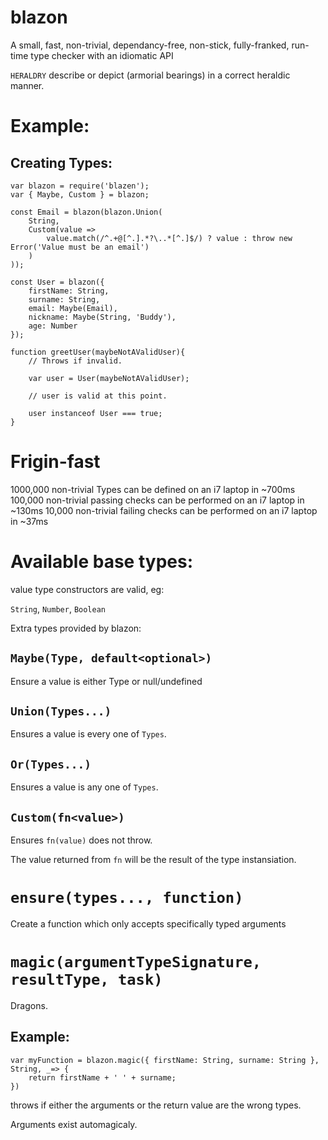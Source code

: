 # blazon

A small, fast, non-trivial, dependancy-free, non-stick, fully-franked, run-time type checker with an idiomatic API

`HERALDRY`
describe or depict (armorial bearings) in a correct heraldic manner.

# Example:

## Creating Types:
```
var blazon = require('blazen');
var { Maybe, Custom } = blazon;

const Email = blazon(blazon.Union(
    String,
    Custom(value =>
        value.match(/^.+@[^.].*?\..*[^.]$/) ? value : throw new Error('Value must be an email')
    )
));

const User = blazon({
    firstName: String,
    surname: String,
    email: Maybe(Email),
    nickname: Maybe(String, 'Buddy'),
    age: Number
});

function greetUser(maybeNotAValidUser){
    // Throws if invalid.

    var user = User(maybeNotAValidUser);

    // user is valid at this point.

    user instanceof User === true;
}

```

# Frigin-fast

1000,000 non-trivial Types can be defined on an i7 laptop in ~700ms
100,000 non-trivial passing checks can be performed on an i7 laptop in ~130ms
10,000 non-trivial failing checks can be performed on an i7 laptop in ~37ms

# Available base types:

value type constructors are valid, eg:

`String`, `Number`, `Boolean`

Extra types provided by blazon:

## `Maybe(Type, default<optional>)`

Ensure a value is either Type or null/undefined

## `Union(Types...)`

Ensures a value is every one of `Types`.

## `Or(Types...)`

Ensures a value is any one of `Types`.

## `Custom(fn<value>)`

Ensures `fn(value)` does not throw.

The value returned from `fn` will be the result of the type instansiation.

# `ensure(types..., function)`

Create a function which only accepts specifically typed arguments

# `magic(argumentTypeSignature, resultType, task)`

Dragons.

## Example:

```
var myFunction = blazon.magic({ firstName: String, surname: String }, String, _=> {
    return firstName + ' ' + surname;
})
```

throws if either the arguments or the return value are the wrong types.

Arguments exist automagicaly.